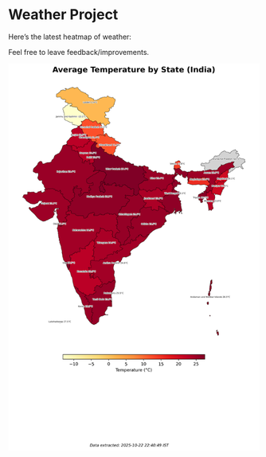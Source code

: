 # Weather Project

Here’s the latest heatmap of weather:

Feel free to leave feedback/improvements.

![India Heatmap](docs/assets/india_heatmap.png?v=F9101B)

